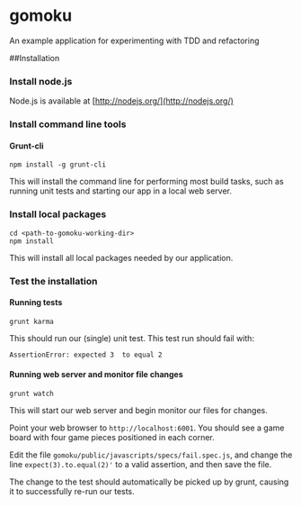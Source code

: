 gomoku
======

An example application for experimenting with TDD and refactoring

##Installation

### Install node.js

Node.js is available at [http://nodejs.org/](http://nodejs.org/)

### Install command line tools

#### Grunt-cli

```Shell
npm install -g grunt-cli
```

This will install the command line for performing most build tasks, such as running unit tests and starting our app
in a local web server.

### Install local packages

```Shell
cd <path-to-gomoku-working-dir>
npm install
```

This will install all local packages needed by our application.

### Test the installation

#### Running tests

```Shell
grunt karma
```

This should run our (single) unit test. This test run should fail with:

```Shell
AssertionError: expected 3  to equal 2
```

#### Running web server and monitor file changes

```Shell
grunt watch
```

This will start our web server and begin monitor our files for changes.

Point your web browser to `http://localhost:6001`. You should see a game board with four game pieces positioned in
each corner.

Edit the file `gomoku/public/javascripts/specs/fail.spec.js`, and change the line `expect(3).to.equal(2)'` to 
a valid assertion, and then save the file.

The change to the test should automatically be picked up by grunt, causing it to successfully re-run our tests.
